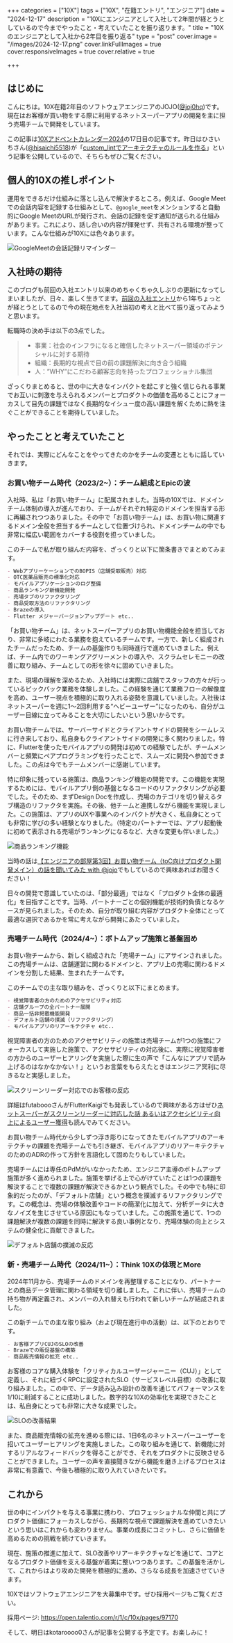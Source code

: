 +++
categories = ["10X"]
tags = ["10X", "在籍エントリ", "エンジニア"]
date = "2024-12-17"
description = "10Xにエンジニアとして入社して2年間が経とうとしているので今までやったこと・考えていたことを振り返ります。"
title = "10Xのエンジニアとして入社から2年目を振り返る"
type = "post"
cover.image = "/images/2024-12-17.png"
cover.linkFullImages = true
cover.responsiveImages = true
cover.relative = true

+++

## はじめに

こんにちは。10X在籍2年目のソフトウェアエンジニアのJOJO([@joj0hq](https://x.com/joj0hq))です。現在はお客様が買い物をする際に利用するネットスーパーアプリの開発を主に担う売場チームで開発をしています。

この記事は[10Xアドベントカレンダー2024](https://10xall.notion.site/10X-2024-1443747cdaf180a4a8dbcd7267044c57)の17日目の記事です。昨日はひさいちさん([@hisaichi5518](https://x.com/hisaichi5518))が「[custom_lintでアーキテクチャのルールを作る](https://hisaichi5518.hatenablog.jp/entry/2024/12/16/080000)」という記事を公開しているので、そちらもぜひご覧ください。

## 個人的10Xの推しポイント

運用をできるだけ仕組みに落とし込んで解決するところ。例えば、Google Meetでの会話内容を記録する仕組みとして、`@google_meet`をメンションすると自動的にGoogle MeetのURLが発行され、会話の記録を促す通知が送られる仕組みがあります。これにより、話し合いの内容が揮発せず、共有される環境が整っています。こんな仕組みが10Xには色々あります。

![GoogleMeetの会話記録リマインダー](/images/10x-engineer-journey-2nd-year/1.png)

## 入社時の期待

このブログも前回の入社エントリ以来のめちゃくちゃ久しぶりの更新になってしまいましたが、日々、楽しく生きてます。[前回の入社エントリ](https://joj0hq.com/posts/join-10x)から1年ちょっとが経とうとしてるので今の現在地点を入社当初の考えと比べて振り返ってみようと思います。

転職時の決め手は以下の3点でした。

> - 事業：社会のインフラになると確信したネットスーパー領域のポテンシャルに対する期待
> - 組織：長期的な視点で目の前の課題解決に向き合う組織
> - 人：”WHY”にこだわる顧客志向を持ったプロフェッショナル集団

ざっくりまとめると、世の中に大きなインパクトを起こすと強く信じられる事業でお互いに刺激を与えられるメンバーとプロダクトの価値を高めることにフォーカスして目先の課題ではなく長期的なイシュー度の高い課題を解くために熱を注ぐことができることを期待していました。

## やったことと考えていたこと

それでは、実際にどんなことをやってきたのかをチームの変遷とともに話していきます。

### お買い物チーム時代（2023/2~）：チーム組成とEpicの波

入社時、私は「お買い物チーム」に配属されました。当時の10Xでは、ドメインチーム体制の導入が進んでおり、チームがそれぞれ特定のドメインを担当する形に再編されつつありました。その中で「お買い物チーム」は、お買い物に関連するドメイン全般を担当するチームとして位置づけられ、ドメインチームの中でも非常に幅広い範囲をカバーする役割を担っていました。

このチームで私が取り組んだ内容を、ざっくりと以下に箇条書きでまとめてみます。

```markdown
- WebアプリーケーションでのBOPIS（店舗受取販売）対応
- OTC医薬品販売の標準化対応
- モバイルアプリケーションのログ整備
- 商品ランキング新機能開発
- 売場タブのリファクタリング
- 商品受取方法のリファクタリング
- Brazeの導入
- Flutter メジャーバージョンアップデート etc..
```

「お買い物チーム」は、ネットスーパーアプリのお買い物機能全般を担当しており、非常に多岐にわたる業務を抱えているチームです。一方で、新しく組成されたチームだったため、チームの基盤作りも同時進行で進めていきました。例えば、チーム内でのワーキングアグリーメントの導入や、スクラムセレモニーの改善に取り組み、チームとしての形を徐々に固めていきました。

また、現場の理解を深めるため、入社時には実際に店舗でスタッフの方々が行っているピックパック業務を体験しました。この経験を通じて業務フローの解像度を高め、ユーザー視点を積極的に取り入れる姿勢を意識していました。入社後はネットスーパーを週に1〜2回利用する“ヘビーユーザー”になったのも、自分がユーザー目線に立ってみることを大切にしたいという思いからです。

お買い物チームでは、サーバーサイドとクライアントサイドの開発をシームレスに行き来しており、私自身もクライアントサイドの開発に多く関わりました。特に、Flutterを使ったモバイルアプリの開発は初めての経験でしたが、チームメンバーと頻繁にペアプログラミングを行ったことで、スムーズに開発へ参加できました。この点は今でもチームメンバーに感謝しています。

特に印象に残っている施策は、商品ランキング機能の開発です。この機能を実現するためには、モバイルアプリ側の基盤となるコードのリファクタリングが必要でした。そのため、まずDesign Docを作成し、売場のカテゴリを切り替えるタブ構造のリファクタを実施。その後、他チームと連携しながら機能を実現しました。この施策は、アプリのUXや事業へのインパクトが大きく、私自身にとっても非常に学びの多い経験となりました。（特定のパートナーでは、アプリ起動後に初めて表示される売場がランキングになるなど、大きな変更も伴いました。）

![商品ランキング機能](/images/10x-engineer-journey-2nd-year/2.png)

当時の話は[【エンジニアの部屋第3回】お買い物チーム（toC向けプロダクト開発メイン）の話を聞いてみた with @jojo](https://www.youtube.com/watch?v=9G3-MKgBlhw)でもしているので興味あればお聞きください！

日々の開発で意識していたのは、「部分最適」ではなく「プロダクト全体の最適化」を目指すことです。当時、パートナーごとの個別機能が技術的負債となるケースが見られました。そのため、自分が取り組む内容がプロダクト全体にとって最適な選択であるかを常に考えながら開発にあたっていました。

### 売場チーム時代（2024/4~）：ボトムアップ施策と基盤固め

お買い物チームから、新しく組成された「売場チーム」にアサインされました。この売場チームは、店舗運営に関わるドメインと、アプリ上の売場に関わるドメインを分割した結果、生まれたチームです。

このチームでの主な取り組みを、ざっくりと以下にまとめます。

```markdown
- 視覚障害者の方のためのアクセサビリティ対応
- 店舗グループの全パートナー展開
- 商品一括非掲載機能開発
- デフォルト店舗の撲滅（リファクタリング）
- モバイルアプリのリアーキテクチャ etc..
```

視覚障害者の方のためのアクセサビリティの施策は売場チームが1つの施策にフォーカスして実施した施策で、アクセサビリティの対応後に、実際に視覚障害者の方からのユーザーヒアリングを実施した際に生の声で「こんなにアプリで読み上げるのはなかなかない！」というお言葉をもらえたときはエンジニア冥利に尽きるなと実感しました。

![スクリーンリーダー対応でのお客様の反応](/images/10x-engineer-journey-2nd-year/3.png)

詳細はfutaboooさんがFlutterKaigiでも発表しているので興味がある方はぜひ[ネットスーパーがスクリーンリーダーに対応した話 あるいはアクセシビリティ向上によるユーザー獲得](https://www.docswell.com/s/futabooo/ZXE4NX-flutterkaigi2024)も読んでみてください。

お買い物チーム時代から少しずつ浮き彫りになってきたモバイルアプリのアーキテクチャの課題を売場チームでも引き継ぎ、モバイルアプリのリアーキテクチャのためのADRの作って方針を言語化して固めたりもしていました。

売場チームには専任のPdMがいなかったため、エンジニア主導のボトムアップ施策が多く進められました。施策を挙げる上で心がけていたことは1つの課題を解決することで複数の課題が解決できるかという観点でした。その中でも特に印象的だったのが、「デフォルト店舗」という概念を撲滅するリファクタリングです。この概念は、売場の体験改善やコードの簡潔化に加えて、分析データに大きなノイズを生じさせている原因にもなっていました。この施策を通じて、1つの課題解決が複数の課題を同時に解決する良い事例となり、売場体験の向上とシステムの健全化に貢献できました。

![デフォルト店舗の撲滅の反応](/images/10x-engineer-journey-2nd-year/4.png)

### 新・売場チーム時代（2024/11~）：Think 10Xの体現とMore

2024年11月から、売場チームのドメインを再整理することになり、パートナーとの商品データ管理に関わる領域を切り離しました。これに伴い、売場チームの持ち物が再定義され、メンバーの入れ替えも行われて新しいチームが結成されました。

この新チームでの主な取り組み（および現在進行中の活動）は、以下のとおりです。

```markdown
- お客様アプリCUJのSLOの改善
- Brazeでの販促基盤の構築
- 商品販売情報の拡充 etc..
```

お客様のコアな購入体験を「クリティカルユーザージャーニー（CUJ）」として定義し、それに紐づくRPCに設定されたSLO（サービスレベル目標）の改善に取り組みました。この中で、データ読み込み設計の改善を通じてパフォーマンスを1/10に削減することに成功しました。数字的な10Xの効率化を実現できたことは、私自身にとっても非常に大きな成果でした。

![SLOの改善結果](/images/10x-engineer-journey-2nd-year/5.png)

また、商品販売情報の拡充を進める際には、1日6名のネットスーパーユーザーを招いてユーザーヒアリングを実施しました。この取り組みを通じて、新機能に対するリアルなフィードバックを得ることができ、それをプロダクトに反映させることができました。ユーザーの声を直接聞きながら機能を磨き上げるプロセスは非常に有意義で、今後も積極的に取り入れていきたいです。

## これから

世の中にインパクトを与える事業に携わり、プロフェッショナルな仲間と共にプロダクト価値にフォーカスしながら、長期的な視点で課題解決を進めていきたいという思いはこれからも変わりません。事業の成長にコミットし、さらに価値を高めるための挑戦を続けていきます。

現在、施策の推進に加えて、SLO改善やリアーキテクチャなどを通じて、コアとなるプロダクト価値を支える基盤が着実に整いつつあります。この基盤を活かして、これからはより攻めた開発を積極的に進め、さらなる成長を加速させていきます。

10Xではソフトウェアエンジニアを大募集中です。ぜひ採用ページもご覧ください。

採用ページ: https://open.talentio.com/r/1/c/10x/pages/97170

そして、明日はkotaroooo0さんが記事を公開する予定です。お楽しみに！